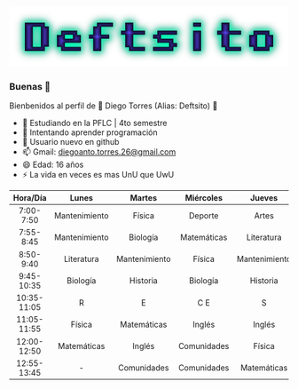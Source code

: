 

![](cooltext4045888120060099.png)

### Buenas 👋

Bienbenidos al perfil de 🦞 Diego Torres (Alias: Deftsito) 🦞

- 🔭 Estudiando en la PFLC | 4to semestre
- 🌱 Intentando aprender programación
- 🤔 Usuario nuevo en github 
- 📫 Gmail: diegoanto.torres.26@gmail.com
- 😄 Edad: 16 años
- ⚡ La vida en veces es mas UnU que UwU

|   Hora/Día  |     Lunes     |     Martes    |  Miércoles  |     Jueves    |   Viernes   |
|:-----------:|:-------------:|:-------------:|:-----------:|:-------------:|:-----------:|
|  7:00-7:50  | Mantenimiento |     Física    |   Deporte   |     Artes     |   Biología  |
|  7:55-8:45  | Mantenimiento |    Biología   | Matemáticas |   Literatura  |    Física   |
|  8:50-9:40  |   Literatura  | Mantenimiento |    Física   | Mantenimiento | Matemáticas |
|  9:45-10:35 |    Biología   |    Historia   |   Biología  |    Historia   |  Literatura |
| 10:35-11:05 |       R       |       E       |     C  E    |       S       |      O      |
| 11:05-11:55 |     Física    |  Matemáticas  |    Inglés   |     Inglés    |   Historia  |
| 12:00-12:50 |  Matemáticas  |     Inglés    | Comunidades |     Física    |      -      |
| 12:55-13:45 |       -       |  Comunidades  | Comunidades |  Matemáticas  |      -      |

![]()

